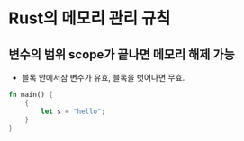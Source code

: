 # Rust의 메모리 관리 규칙

## 변수의 범위 scope가 끝나면 메모리 해제 가능

- 블록 안에서삼 변수가 유효, 블록을 벗어나면 무효.

```rust
fn main() {
    {
        let s = "hello";
    }
}
```
